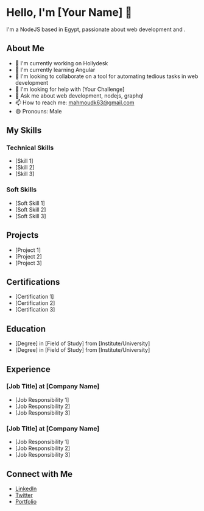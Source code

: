 # Hello, I'm [Your Name] 👋

I'm a NodeJS based in Egypt, passionate about web development and .

## About Me

- 🔭 I'm currently working on Hollydesk
- 🌱 I'm currently learning Angular
- 👯 I'm looking to collaborate on a tool for automating tedious tasks in web development
- 🤔 I'm looking for help with [Your Challenge]
- 💬 Ask me about web development, nodejs, graphql
- 📫 How to reach me: mahmoudk63@gmail.com
- 😄 Pronouns: Male

## My Skills

### Technical Skills

- [Skill 1]
- [Skill 2]
- [Skill 3]

### Soft Skills

- [Soft Skill 1]
- [Soft Skill 2]
- [Soft Skill 3]

## Projects

- [Project 1]
- [Project 2]
- [Project 3]

## Certifications

- [Certification 1]
- [Certification 2]
- [Certification 3]

## Education

- [Degree] in [Field of Study] from [Institute/University]
- [Degree] in [Field of Study] from [Institute/University]

## Experience

### [Job Title] at [Company Name]

- [Job Responsibility 1]
- [Job Responsibility 2]
- [Job Responsibility 3]

### [Job Title] at [Company Name]

- [Job Responsibility 1]
- [Job Responsibility 2]
- [Job Responsibility 3]

## Connect with Me

- [LinkedIn](https://www.linkedin.com/in/[YourLinkedInHandle]/)
- [Twitter](https://twitter.com/[YourTwitterHandle]/)
- [Portfolio](https://[YourPortfolioURL]/)
